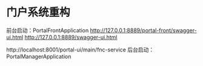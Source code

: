 # 门户系统重构


前台启动：PortalFrontApplication
http://127.0.0.1:8889/portal-front/swagger-ui.html
http://127.0.0.1:8889/swagger-ui.html

http://localhost:8001/portal-ui/main/fnc-service
后台启动：PortalManagerApplication